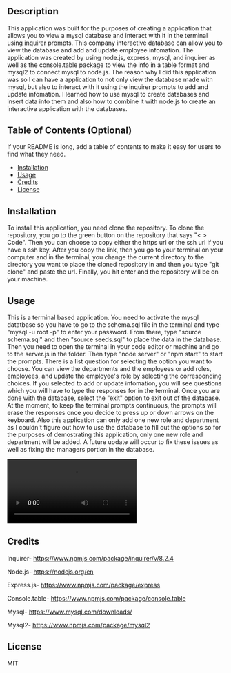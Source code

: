 # <Employee-Tracker>

## Description

This application was built for the purposes of creating a application that allows you to view a mysql database and interact with it in the terminal using inquirer prompts. This company interactive database can allow you to view the database and add and update employee infomation. The application was created by using node.js, express, mysql, and inquirer as well as the console.table package to view the info in a table format and mysql2 to connect mysql to node.js. The reason why I did this application was so I can have a application to not only view the database made with mysql, but also to interact with it using the inquirer prompts to add and update infomation. I learned how to use mysql to create databases and insert data into them and also how to combine it with node.js to create an interactive application with the databases.

## Table of Contents (Optional)

If your README is long, add a table of contents to make it easy for users to find what they need.

- [Installation](#installation)
- [Usage](#usage)
- [Credits](#credits)
- [License](#license)

## Installation

To install this application, you need clone the repository. To clone the repository, you go to the green button on the repository that says "< > Code". Then you can choose to copy either the https url or the ssh url if you have a ssh key. After you copy the link, then you go to your terminal on your computer and in the terminal, you change the current directory to the directory you want to place the cloned repository in and then you type "git clone" and paste the url. Finally, you hit enter and the repository will be on your machine.

## Usage

This is a terminal based application. You need to activate the mysql datatbase so you have to go to the schema.sql file in the terminal and type "mysql -u root -p" to enter your password. From there, type "source schema.sql" and then "source seeds.sql" to place the data in the database. Then you need to open the terminal in your code editor or machine and go to the server.js in the folder. Then type "node server" or "npm start" to start the prompts. There is a list question for selecting the option you want to choose. You can view the departments and the employees or add roles, employees, and update the employee's role by selecting the corresponding choices. If you selected to add or update infomation, you will see questions which you will have to type the responses for in the terminal. Once you are done with the database, select the "exit" option to exit out of the database. At the moment, to keep the terminal prompts continuous, the prompts will erase the responses once you decide to press up or down arrows on the keyboard. Also this application can only add one new role and department as I couldn't figure out how to use the database to fill out the options so for the purposes of demostrating this application, only one new role and department will be added. A future update will occur to fix these issues as well as fixing the managers portion in the database.

![Tutorial Video](./Untitled_%20Mar%2018%2C%202023%204_04%20PM.webm)

## Credits

Inquirer- https://www.npmjs.com/package/inquirer/v/8.2.4

Node.js- https://nodejs.org/en

Express.js- https://www.npmjs.com/package/express

Console.table- https://www.npmjs.com/package/console.table

Mysql- https://www.mysql.com/downloads/

Mysql2- https://www.npmjs.com/package/mysql2

## License

MIT
